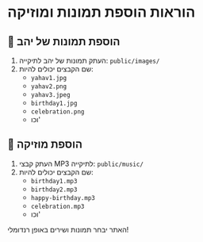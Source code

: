 # הוראות הוספת תמונות ומוזיקה

## 📸 הוספת תמונות של יהב

1. העתק תמונות של יהב לתיקייה: `public/images/`
2. שם הקבצים יכולים להיות:
   - `yahav1.jpg`
   - `yahav2.png` 
   - `yahav3.jpeg`
   - `birthday1.jpg`
   - `celebration.png`
   - וכו'

## 🎵 הוספת מוזיקה

1. העתק קבצי MP3 לתיקייה: `public/music/`
2. שם הקבצים יכולים להיות:
   - `birthday1.mp3`
   - `birthday2.mp3`
   - `happy-birthday.mp3`
   - `celebration.mp3`
   - וכו'

האתר יבחר תמונות ושירים באופן רנדומלי!
